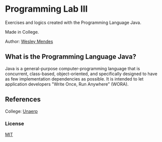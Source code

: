# Programming Lab III

Exercises and logics created with the Programming Language Java.

Made in College.

Author: [Wesley Mendes](https://github.com/WesGtoX)

## What is the Programming Language Java? ##

Java is a general-purpose computer-programming language that is concurrent, class-based, object-oriented, and specifically designed to have as few implementation dependencies as possible. It is intended to let application developers "Write Once, Run Anywhere" (WORA).

## References ##

College: [Unaerp](http://www.unaerp.br/)

### License ###

[MIT](LICENSE)